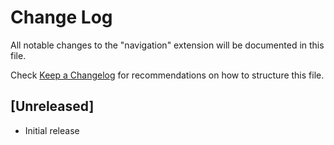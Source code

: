 # Change Log

All notable changes to the "navigation" extension will be documented in this file.

Check [Keep a Changelog](http://keepachangelog.com/) for recommendations on how to structure this file.

## [Unreleased]

- Initial release